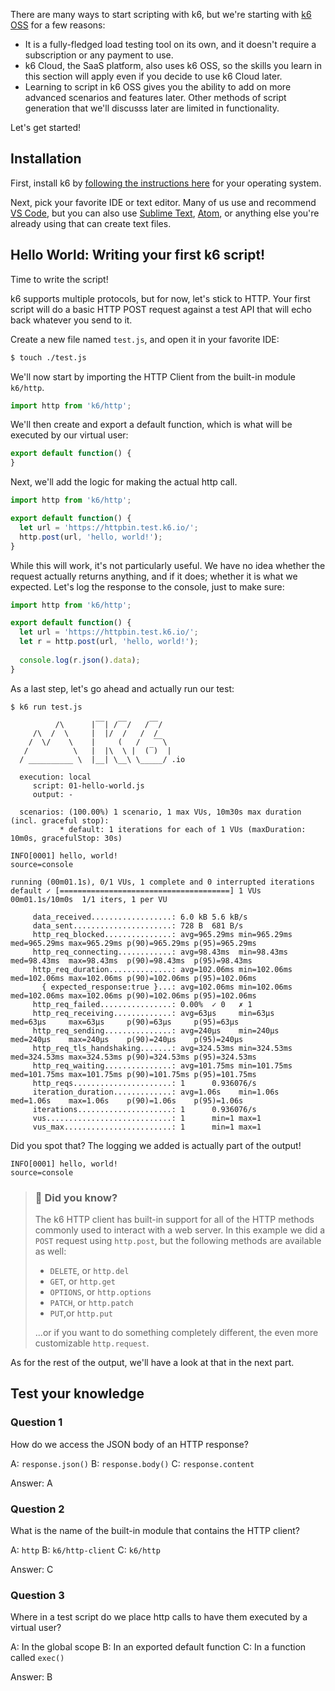 There are many ways to start scripting with k6, but we're starting with [k6 OSS](https://github.com/grafana/k6) for a few reasons:
- It is a fully-fledged load testing tool on its own, and it doesn't require a subscription or any payment to use. 
- k6 Cloud, the SaaS platform, also uses k6 OSS, so the skills you learn in this section will apply even if you decide to use k6 Cloud later. 
- Learning to script in k6 OSS gives you the ability to add on more advanced scenarios and features later. Other methods of script generation that we'll discusss later are limited in functionality.

Let's get started!

## Installation

First, install k6 by [following the instructions here](https://k6.io/docs/getting-started/installation/) for your operating system.

Next, pick your favorite IDE or text editor. Many of us use and recommend [VS Code](https://code.visualstudio.com/), but you can also use [Sublime Text](https://www.sublimetext.com/), [Atom](https://atom.io/), or anything else you're already using that can create text files.

## Hello World: Writing your first k6 script!

Time to write the script! 

k6 supports multiple protocols, but for now, let's stick to HTTP. Your first script will do a basic HTTP POST request against a test API that will echo back whatever you send to it.

Create a new file named `test.js`, and open it in your favorite IDE:

```bash
$ touch ./test.js
```

We'll now start by importing the HTTP Client from the built-in module `k6/http`.

```js
import http from 'k6/http';
```

We'll then create and export a default function, which is what will be executed by our virtual user:

```js
export default function() {
}
```

Next, we'll add the logic for making the actual http call.

```js
import http from 'k6/http';

export default function() {
  let url = 'https://httpbin.test.k6.io/';
  http.post(url, 'hello, world!');
}
```

While this will work, it's not particularly useful. We have no idea whether the request actually returns anything, and if it does; whether it is what we expected. Let's log the response to the console, just to make sure:

```js
import http from 'k6/http';

export default function() {
  let url = 'https://httpbin.test.k6.io/';
  let r = http.post(url, 'hello, world!');
  
  console.log(r.json().data);
}
```

As a last step, let's go ahead and actually run our test:

```plain
$ k6 run test.js

          /\      |‾‾| /‾‾/   /‾‾/
     /\  /  \     |  |/  /   /  /
    /  \/    \    |     (   /   ‾‾\
   /          \   |  |\  \ |  (‾)  |
  / __________ \  |__| \__\ \_____/ .io

  execution: local
     script: 01-hello-world.js
     output: -

  scenarios: (100.00%) 1 scenario, 1 max VUs, 10m30s max duration (incl. graceful stop):
           * default: 1 iterations for each of 1 VUs (maxDuration: 10m0s, gracefulStop: 30s)

INFO[0001] hello, world!                                 source=console

running (00m01.1s), 0/1 VUs, 1 complete and 0 interrupted iterations
default ✓ [======================================] 1 VUs  00m01.1s/10m0s  1/1 iters, 1 per VU

     data_received..................: 6.0 kB 5.6 kB/s
     data_sent......................: 728 B  681 B/s
     http_req_blocked...............: avg=965.29ms min=965.29ms med=965.29ms max=965.29ms p(90)=965.29ms p(95)=965.29ms
     http_req_connecting............: avg=98.43ms  min=98.43ms  med=98.43ms  max=98.43ms  p(90)=98.43ms  p(95)=98.43ms
     http_req_duration..............: avg=102.06ms min=102.06ms med=102.06ms max=102.06ms p(90)=102.06ms p(95)=102.06ms
       { expected_response:true }...: avg=102.06ms min=102.06ms med=102.06ms max=102.06ms p(90)=102.06ms p(95)=102.06ms
     http_req_failed................: 0.00%  ✓ 0   ✗ 1
     http_req_receiving.............: avg=63µs     min=63µs     med=63µs     max=63µs     p(90)=63µs     p(95)=63µs
     http_req_sending...............: avg=240µs    min=240µs    med=240µs    max=240µs    p(90)=240µs    p(95)=240µs
     http_req_tls_handshaking.......: avg=324.53ms min=324.53ms med=324.53ms max=324.53ms p(90)=324.53ms p(95)=324.53ms
     http_req_waiting...............: avg=101.75ms min=101.75ms med=101.75ms max=101.75ms p(90)=101.75ms p(95)=101.75ms
     http_reqs......................: 1      0.936076/s
     iteration_duration.............: avg=1.06s    min=1.06s    med=1.06s    max=1.06s    p(90)=1.06s    p(95)=1.06s
     iterations.....................: 1      0.936076/s
     vus............................: 1      min=1 max=1
     vus_max........................: 1      min=1 max=1

```

Did you spot that? The logging we added is actually part of the output! 

```plain
INFO[0001] hello, world!                                 source=console
```

> ### 🧠  Did you know?
> The k6 HTTP client has built-in support for all of the HTTP methods commonly used to interact with a web server. In this example we did a `POST` request using `http.post`, but the following methods are available as well:
> 
> - `DELETE`, or `http.del`
> - `GET`, or `http.get`
> - `OPTIONS`, or `http.options`
> - `PATCH`, or `http.patch`
> - `PUT`,or `http.put`
>
> ...or if you want to do something completely different, the even more customizable `http.request`.

As for the rest of the output, we'll have a look at that in the next part.

## Test your knowledge

### Question 1

How do we access the JSON body of an HTTP response?

A: `response.json()`
B: `response.body()`
C: `response.content`

Answer: A

### Question 2

What is the name of the built-in module that contains the HTTP client?

A: `http`
B: `k6/http-client`
C: `k6/http`

Answer: C

### Question 3

Where in a test script do we place http calls to have them executed by a virtual user?

A: In the global scope
B: In an exported default function
C: In a function called `exec()`

Answer: B